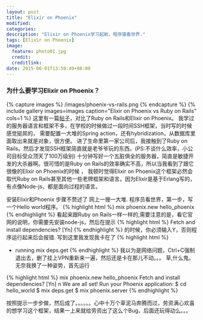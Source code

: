 ```yaml
---
layout: post
title: "Elixir on Phoenix"
modified:
categories: 
description: "Elixir on Phoenix学习起航，程序猿看世界."
tags: [Elixir on Phoenix]
image:
  feature: photo01.jpg
  credit:
  creditlink:
date: 2015-06-01T13:59:49+08:00
---
```


### 为什么要学习Elixir on Phoenix？
{% capture images %}
	/images/phoenix-vs-rails.png
{% endcapture %}
{% include gallery images=images caption="Elixir on Phoenix vs Ruby on Rails" cols=1 %}
这里有一篇<a href="http://www.littlelines.com/blog/2014/07/08/elixir-vs-ruby-showdown-phoenix-vs-rails/">帖子</a>，对比了Ruby on Rails和Elixir on Phoenix。
我学过的服务器语言和框架不多，在学校的时候做过一段时间SSH框架，当时写的时候感觉挺屌的， 需要配置一大堆的Spring action，还有hybridization，从数据库里面取出来就是对象，很方便。
进了生命里第一家公司后，我接触到了Ruby on Rails。然后才发现SSH框架简直就是老爷爷玩的东西。(PS:不谈什么效率，小公司目标受众顶天了100万级别)
十分钟写好一个五脏俱全的服务器，简直是敏捷开发的大杀器啊。很可惜的是Ruby on Rails的效率确实不高，所以当我看到了跟它很像的Elixir on Phoenix的时候 ，
我顿时觉得Elixir on Phoenix这个框架必然会取代Ruby on Rails甚至其他一些老牌框架和语言。因为Elixir是基于Erlang写的，有点像Node-js，都是面向过程的语言。

安装Elixir和Phoenix 步骤不赘述了 网上一搜一大堆.
程序员看世界，第一步，写一个Hello world程序。
{% highlight html %}
mix phoenix.new hello_phoenix
{% endhighlight %}
看起来跟Ruby on Rails一样一样的,需要注意的是，看它官网的说明，你需要先安装node-js，然后在提示
{% highlight html %}
Fetch and install dependencies? [Yn]
{% endhighlight %}
的时候，你必须输入Y，否则程序运行起来后会报错.
写到这里我发现我卡在了
{% highlight html %}
* running mix deps.get
{% endhighlight %}
我以为是网络问题，Ctrl+C强制退出去，删了挂上VPN重新来一遍，然后还是卡在那儿不动。。。 草,什么鬼。无奈我换了一种姿势，首先运行

{% highlight html %}
mix phoenix.new hello_phoenix
Fetch and install dependencies? [Yn] n
We are all set! Run your Phoenix application:
$ cd hello_world
$ mix deps.get
$ mix phoenix.server
{% endhighlight %}


按照提示一步步做，然后成了。。。。。。心中十万个草泥马奔腾而过，劳资满心欢喜的想学习这个框架，结果一上来就给劳资出了这么个Bug，后面还玩得动么。。。